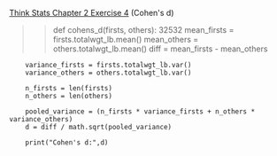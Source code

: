 [Think Stats Chapter 2 Exercise 4](http://greenteapress.com/thinkstats2/html/thinkstats2003.html#toc24) (Cohen's d)


>>def cohens_d(firsts, others):
    32532
        mean_firsts = firsts.totalwgt_lb.mean()
        mean_others = others.totalwgt_lb.mean()
        diff = mean_firsts - mean_others
    
        variance_firsts = firsts.totalwgt_lb.var()
        variance_others = others.totalwgt_lb.var()
    
        n_firsts = len(firsts)
        n_others = len(others)
    
        pooled_variance = (n_firsts * variance_firsts + n_others * variance_others)
        d = diff / math.sqrt(pooled_variance)
    
        print("Cohen's d:",d)
